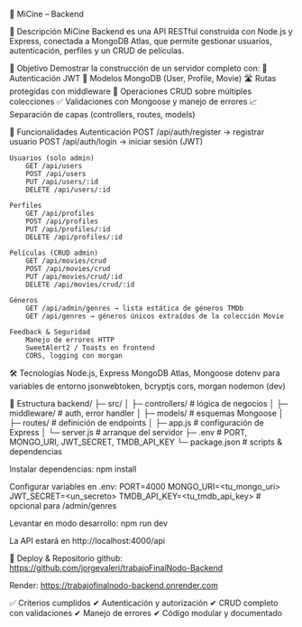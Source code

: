 📄 MiCine – Backend

📌 Descripción
    MiCine Backend es una API RESTful construida con Node.js y Express, conectada a MongoDB Atlas, que permite gestionar usuarios, autenticación, perfiles y un CRUD de películas.

🎯 Objetivo
    Demostrar la construcción de un servidor completo con:
        🔐 Autenticación JWT
        📂 Modelos MongoDB (User, Profile, Movie)
        🛣️ Rutas protegidas con middleware
        🔄 Operaciones CRUD sobre múltiples colecciones
        ✅ Validaciones con Mongoose y manejo de errores
        📈 Separación de capas (controllers, routes, models)

🚀 Funcionalidades
    Autenticación
        POST /api/auth/register → registrar usuario
        POST /api/auth/login → iniciar sesión (JWT)

    Usuarios (solo admin)
        GET /api/users
        POST /api/users
        PUT /api/users/:id
        DELETE /api/users/:id

    Perfiles
        GET /api/profiles
        POST /api/profiles
        PUT /api/profiles/:id
        DELETE /api/profiles/:id

    Películas (CRUD admin)
        GET /api/movies/crud
        POST /api/movies/crud
        PUT /api/movies/crud/:id
        DELETE /api/movies/crud/:id

    Géneros
        GET /api/admin/genres → lista estática de géneros TMDb
        GET /api/genres → géneros únicos extraídos de la colección Movie

    Feedback & Seguridad
        Manejo de errores HTTP
        SweetAlert2 / Toasts en frontend
        CORS, logging con morgan

🛠 Tecnologías
    Node.js, Express
    MongoDB Atlas, Mongoose
    dotenv para variables de entorno
    jsonwebtoken, bcryptjs
    cors, morgan
    nodemon (dev)

📂 Estructura
    backend/
    ├─ src/
    │  ├─ controllers/     # lógica de negocios
    │  ├─ middleware/      # auth, error handler
    │  ├─ models/          # esquemas Mongoose
    │  ├─ routes/          # definición de endpoints
    │  ├─ app.js           # configuración de Express
    │  └─ server.js        # arranque del servidor
    ├─ .env                # PORT, MONGO_URI, JWT_SECRET, TMDB_API_KEY
    └─ package.json        # scripts & dependencias

Instalar dependencias:
    npm install

Configurar variables en .env:
    PORT=4000
    MONGO_URI=<tu_mongo_uri>
    JWT_SECRET=<un_secreto>
    TMDB_API_KEY=<tu_tmdb_api_key>  # opcional para /admin/genres

Levantar en modo desarrollo:
    npm run dev

La API estará en http://localhost:4000/api

🔗 Deploy & Repositorio
github: https://github.com/jorgevaleri/trabajoFinalNodo-Backend

Render: https://trabajofinalnodo-backend.onrender.com

✅ Criterios cumplidos
    ✔ Autenticación y autorización
    ✔ CRUD completo con validaciones
    ✔ Manejo de errores
    ✔ Código modular y documentado